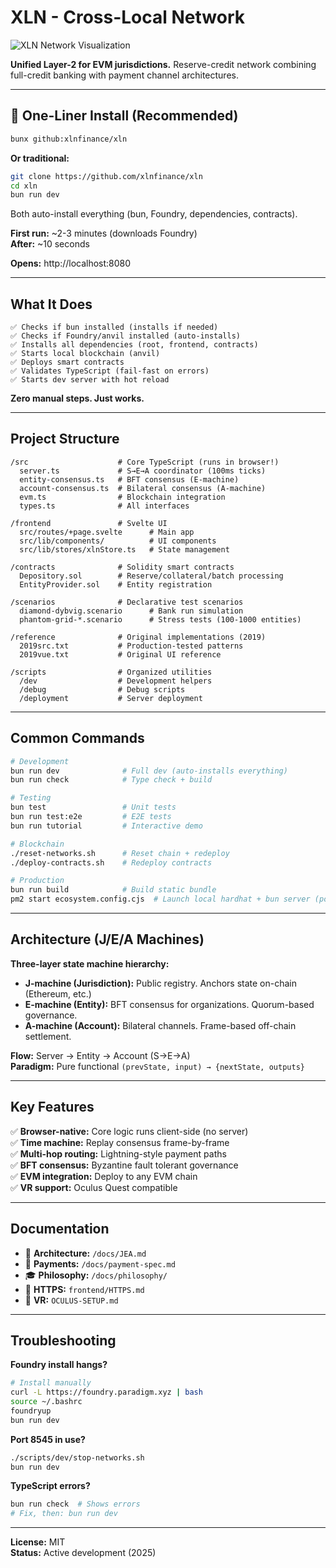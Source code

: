 # XLN - Cross-Local Network

![XLN Network Visualization](frontend/static/img/preview.png)

**Unified Layer-2 for EVM jurisdictions.** Reserve-credit network combining full-credit banking with payment channel architectures.

---

## 🚀 **One-Liner Install** (Recommended)

```bash
bunx github:xlnfinance/xln
```

**Or traditional:**
```bash
git clone https://github.com/xlnfinance/xln
cd xln
bun run dev
```

Both auto-install everything (bun, Foundry, dependencies, contracts).

**First run:** ~2-3 minutes (downloads Foundry)  
**After:** ~10 seconds

**Opens:** http://localhost:8080

---

## What It Does

```
✅ Checks if bun installed (installs if needed)
✅ Checks if Foundry/anvil installed (auto-installs)
✅ Installs all dependencies (root, frontend, contracts)
✅ Starts local blockchain (anvil)
✅ Deploys smart contracts
✅ Validates TypeScript (fail-fast on errors)
✅ Starts dev server with hot reload
```

**Zero manual steps. Just works.**

---

## Project Structure

```
/src                    # Core TypeScript (runs in browser!)
  server.ts             # S→E→A coordinator (100ms ticks)
  entity-consensus.ts   # BFT consensus (E-machine)
  account-consensus.ts  # Bilateral consensus (A-machine)
  evm.ts                # Blockchain integration
  types.ts              # All interfaces

/frontend               # Svelte UI
  src/routes/+page.svelte      # Main app
  src/lib/components/          # UI components
  src/lib/stores/xlnStore.ts   # State management

/contracts              # Solidity smart contracts
  Depository.sol        # Reserve/collateral/batch processing
  EntityProvider.sol    # Entity registration

/scenarios              # Declarative test scenarios
  diamond-dybvig.scenario      # Bank run simulation
  phantom-grid-*.scenario      # Stress tests (100-1000 entities)

/reference              # Original implementations (2019)
  2019src.txt           # Production-tested patterns
  2019vue.txt           # Original UI reference

/scripts                # Organized utilities
  /dev                  # Development helpers
  /debug                # Debug scripts
  /deployment           # Server deployment
```

---

## Common Commands

```bash
# Development
bun run dev              # Full dev (auto-installs everything)
bun run check            # Type check + build

# Testing  
bun test                 # Unit tests
bun run test:e2e         # E2E tests
bun run tutorial         # Interactive demo

# Blockchain
./reset-networks.sh      # Reset chain + redeploy
./deploy-contracts.sh    # Redeploy contracts

# Production
bun run build            # Build static bundle
pm2 start ecosystem.config.cjs  # Launch local hardhat + bun server (port 3333)
```

---

## Architecture (J/E/A Machines)

**Three-layer state machine hierarchy:**

- **J-machine (Jurisdiction):** Public registry. Anchors state on-chain (Ethereum, etc.)
- **E-machine (Entity):** BFT consensus for organizations. Quorum-based governance.
- **A-machine (Account):** Bilateral channels. Frame-based off-chain settlement.

**Flow:** Server → Entity → Account (S→E→A)  
**Paradigm:** Pure functional `(prevState, input) → {nextState, outputs}`

---

## Key Features

✅ **Browser-native:** Core logic runs client-side (no server)  
✅ **Time machine:** Replay consensus frame-by-frame  
✅ **Multi-hop routing:** Lightning-style payment paths  
✅ **BFT consensus:** Byzantine fault tolerant governance  
✅ **EVM integration:** Deploy to any EVM chain  
✅ **VR support:** Oculus Quest compatible  

---

## Documentation

- 📖 **Architecture:** `/docs/JEA.md`
- 💸 **Payments:** `/docs/payment-spec.md`
- 🎓 **Philosophy:** `/docs/philosophy/`
- 🔐 **HTTPS:** `frontend/HTTPS.md`
- 🥽 **VR:** `OCULUS-SETUP.md`

---

## Troubleshooting

**Foundry install hangs?**
```bash
# Install manually
curl -L https://foundry.paradigm.xyz | bash
source ~/.bashrc
foundryup
bun run dev
```

**Port 8545 in use?**
```bash
./scripts/dev/stop-networks.sh
bun run dev
```

**TypeScript errors?**
```bash
bun run check  # Shows errors
# Fix, then: bun run dev
```

---

**License:** MIT  
**Status:** Active development (2025)
